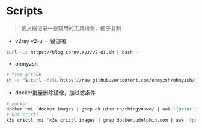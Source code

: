 # Scripts

> 该文档记录一些常用的工具指令，便于复制

- v2ray v2-ui 一键部署

```sh
curl -Ls https://blog.sprov.xyz/v2-ui.sh | bash -
```

- ohmyzsh

```sh
# from github
sh -c "$(curl -fsSL https://raw.githubusercontent.com/ohmyzsh/ohmyzsh/master/tools/install.sh)"
```

- docker批量删除镜像，加过滤条件

```sh
# docker
docker rmi `docker images | grep dk.uino.cn/thingyouwe/ | awk '{print $3}'`
# k3s crictl
k3s crictl rmi `k3s crictl images | grep docker.udolphin.com | awk '{print $3}'`
```